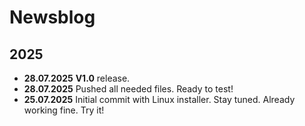 # Newsblog

## 2025

* **28.07.2025** **V1.0** release.  
* **28.07.2025** Pushed all needed files. Ready to test!
* **25.07.2025** Initial commit with Linux installer. Stay tuned. Already working fine. Try it!  
